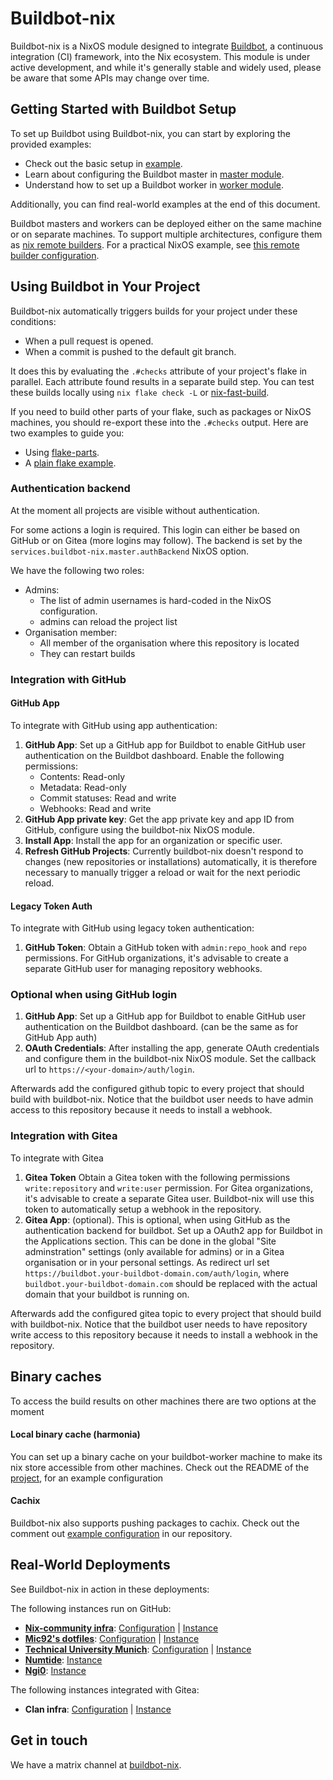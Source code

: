 # Buildbot-nix

Buildbot-nix is a NixOS module designed to integrate
[Buildbot](https://www.buildbot.net/), a continuous integration (CI) framework,
into the Nix ecosystem. This module is under active development, and while it's
generally stable and widely used, please be aware that some APIs may change over
time.

## Getting Started with Buildbot Setup

To set up Buildbot using Buildbot-nix, you can start by exploring the provided
examples:

- Check out the basic setup in [example](./examples/default.nix).
- Learn about configuring the Buildbot master in
  [master module](./nix/master.nix).
- Understand how to set up a Buildbot worker in
  [worker module](./nix/worker.nix).

Additionally, you can find real-world examples at the end of this document.

Buildbot masters and workers can be deployed either on the same machine or on
separate machines. To support multiple architectures, configure them as
[nix remote builders](https://nixos.org/manual/nix/stable/advanced-topics/distributed-builds).
For a practical NixOS example, see
[this remote builder configuration](https://github.com/Mic92/dotfiles/blob/main/nixos/eve/modules/remote-builder.nix).

## Using Buildbot in Your Project

Buildbot-nix automatically triggers builds for your project under these
conditions:

- When a pull request is opened.
- When a commit is pushed to the default git branch.

It does this by evaluating the `.#checks` attribute of your project's flake in
parallel. Each attribute found results in a separate build step. You can test
these builds locally using `nix flake check -L` or
[nix-fast-build](https://github.com/Mic92/nix-fast-build).

If you need to build other parts of your flake, such as packages or NixOS
machines, you should re-export these into the `.#checks` output. Here are two
examples to guide you:

- Using
  [flake-parts](https://github.com/Mic92/dotfiles/blob/10890601a02f843b49fe686d7bc19cb66a04e3d7/flake.nix#L139).
- A
  [plain flake example](https://github.com/nix-community/nixos-images/blob/56b52791312edeade1e6bd853ce56c778f363d50/flake.nix#L53).

### Authentication backend

At the moment all projects are visible without authentication.

For some actions a login is required. This login can either be based on GitHub
or on Gitea (more logins may follow). The backend is set by the
`services.buildbot-nix.master.authBackend` NixOS option.

We have the following two roles:

- Admins:
  - The list of admin usernames is hard-coded in the NixOS configuration.
  - admins can reload the project list
- Organisation member:
  - All member of the organisation where this repository is located
  - They can restart builds

### Integration with GitHub

#### GitHub App

To integrate with GitHub using app authentication:

1. **GitHub App**: Set up a GitHub app for Buildbot to enable GitHub user
   authentication on the Buildbot dashboard. Enable the following permissions:
   - Contents: Read-only
   - Metadata: Read-only
   - Commit statuses: Read and write
   - Webhooks: Read and write
2. **GitHub App private key**: Get the app private key and app ID from GitHub,
   configure using the buildbot-nix NixOS module.
3. **Install App**: Install the app for an organization or specific user.
4. **Refresh GitHub Projects**: Currently buildbot-nix doesn't respond to
   changes (new repositories or installations) automatically, it is therefore
   necessary to manually trigger a reload or wait for the next periodic reload.

#### Legacy Token Auth

To integrate with GitHub using legacy token authentication:

1. **GitHub Token**: Obtain a GitHub token with `admin:repo_hook` and `repo`
   permissions. For GitHub organizations, it's advisable to create a separate
   GitHub user for managing repository webhooks.

### Optional when using GitHub login

1. **GitHub App**: Set up a GitHub app for Buildbot to enable GitHub user
   authentication on the Buildbot dashboard. (can be the same as for GitHub App
   auth)
2. **OAuth Credentials**: After installing the app, generate OAuth credentials
   and configure them in the buildbot-nix NixOS module. Set the callback url to
   `https://<your-domain>/auth/login`.

Afterwards add the configured github topic to every project that should build
with buildbot-nix. Notice that the buildbot user needs to have admin access to
this repository because it needs to install a webhook.

### Integration with Gitea

To integrate with Gitea

1. **Gitea Token** Obtain a Gitea token with the following permissions
   `write:repository` and `write:user` permission. For Gitea organizations, it's
   advisable to create a separate Gitea user. Buildbot-nix will use this token
   to automatically setup a webhook in the repository.
2. **Gitea App**: (optional). This is optional, when using GitHub as the
   authentication backend for buildbot. Set up a OAuth2 app for Buildbot in the
   Applications section. This can be done in the global "Site adminstration"
   settings (only available for admins) or in a Gitea organisation or in your
   personal settings. As redirect url set
   `https://buildbot.your-buildbot-domain.com/auth/login`, where
   `buildbot.your-buildbot-domain.com` should be replaced with the actual domain
   that your buildbot is running on.

Afterwards add the configured gitea topic to every project that should build
with buildbot-nix. Notice that the buildbot user needs to have repository write
access to this repository because it needs to install a webhook in the
repository.

## Binary caches

To access the build results on other machines there are two options at the
moment

#### Local binary cache (harmonia)

You can set up a binary cache on your buildbot-worker machine to make its nix
store accessible from other machines. Check out the README of the
[project](https://github.com/nix-community/harmonia/?tab=readme-ov-file#configuration-for-public-binary-cache-on-nixos),
for an example configuration

#### Cachix

Buildbot-nix also supports pushing packages to cachix. Check out the comment out
[example configuration](https://github.com/Mic92/buildbot-nix/blob/main/examples/master.nix)
in our repository.

## Real-World Deployments

See Buildbot-nix in action in these deployments:

The following instances run on GitHub:

- [**Nix-community infra**](https://nix-community.org/):
  [Configuration](https://github.com/nix-community/infra/tree/master/modules/nixos)
  | [Instance](https://buildbot.nix-community.org/)
- [**Mic92's dotfiles**](https://github.com/Mic92/dotfiles):
  [Configuration](https://github.com/Mic92/dotfiles/blob/main/nixos/eve/modules/buildbot.nix)
  | [Instance](https://buildbot.thalheim.io/)
- [**Technical University Munich**](https://dse.in.tum.de/):
  [Configuration](https://github.com/TUM-DSE/doctor-cluster-config/tree/master/modules/buildbot)
  | [Instance](https://buildbot.dse.in.tum.de/)
- [**Numtide**](https://numtide.com/): [Instance](https://buildbot.numtide.com)
- [**Ngi0**](https://www.ngi.eu/ngi-projects/ngi-zero/):
  [Instance](https://buildbot.ngi.nixos.org/#/projects)

The following instances integrated with Gitea:

- **Clan infra**:
  [Configuration](https://git.clan.lol/clan/clan-infra/src/branch/main/modules/buildbot.nix)
  | [Instance](https://buildbot.clan.lol/)

## Get in touch

We have a matrix channel at
[buildbot-nix](https://matrix.to/#/#buildbot-nix:thalheim.io).
